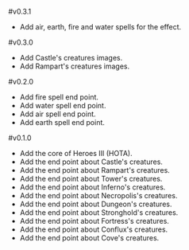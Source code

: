 #v0.3.1

- Add air, earth, fire and water spells for the effect.

#v0.3.0

- Add Castle's creatures images.
- Add Rampart's creatures images.

#v0.2.0

- Add fire spell end point.
- Add water spell end point.
- Add air spell end point.
- Add earth spell end point.

#v0.1.0

- Add the core of Heroes III (HOTA).
- Add the end point about Castle's creatures.
- Add the end point about Rampart's creatures.
- Add the end point about Tower's creatures.
- Add the end point about Inferno's creatures.
- Add the end point about Necropolis's creatures.
- Add the end point about Dungeon's creatures.
- Add the end point about Stronghold's creatures.
- Add the end point about Fortress's creatures.
- Add the end point about Conflux's creatures.
- Add the end point about Cove's creatures.